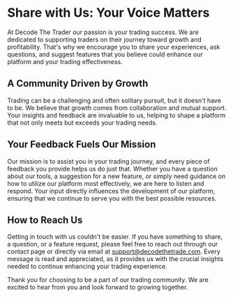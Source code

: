 # Share with Us: Your Voice Matters

At Decode The Trader our passion is your trading success. We are dedicated to supporting traders on their journey toward growth and profitability. That's why we encourage you to share your experiences, ask questions, and suggest features that you believe could enhance our platform and your trading effectiveness.

## A Community Driven by Growth

Trading can be a challenging and often solitary pursuit, but it doesn't have to be. We believe that growth comes from collaboration and mutual support. Your insights and feedback are invaluable to us, helping to shape a platform that not only meets but exceeds your trading needs.

## Your Feedback Fuels Our Mission

Our mission is to assist you in your trading journey, and every piece of feedback you provide helps us do just that. Whether you have a question about our tools, a suggestion for a new feature, or simply need guidance on how to utilize our platform most effectively, we are here to listen and respond. Your input directly influences the development of our platform, ensuring that we continue to serve you with the best possible resources.

## How to Reach Us

Getting in touch with us couldn't be easier. If you have something to share, a question, or a feature request, please feel free to reach out through our contact page or directly via email at [support@decodethetrade.com](mailto:support@decodethetrade.com). Every message is read and appreciated, as it provides us with the crucial insights needed to continue enhancing your trading experience.

Thank you for choosing to be a part of our trading community. We are excited to hear from you and look forward to growing together.

